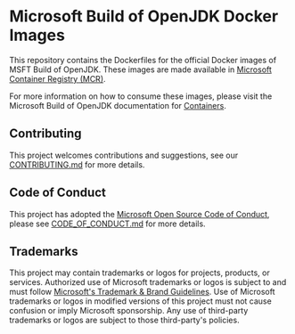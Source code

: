 # Microsoft Build of OpenJDK Docker Images

This repository contains the Dockerfiles for the official Docker images of MSFT Build of OpenJDK. These images are made available in [Microsoft Container Registry (MCR)](https://github.com/microsoft/containerregistry).

For more information on how to consume these images, please visit the Microsoft Build of OpenJDK documentation for [Containers](https://docs.microsoft.com/java/openjdk/containers).

## Contributing

This project welcomes contributions and suggestions, see our [CONTRIBUTING.md](CONTRIBUTING.md) for more details.

## Code of Conduct

This project has adopted the [Microsoft Open Source Code of Conduct](https://opensource.microsoft.com/codeofconduct/), please see [CODE_OF_CONDUCT.md](CODE_OF_CONDUCT.md) for more details.

## Trademarks

This project may contain trademarks or logos for projects, products, or services. Authorized use of Microsoft
trademarks or logos is subject to and must follow
[Microsoft's Trademark & Brand Guidelines](https://www.microsoft.com/en-us/legal/intellectualproperty/trademarks/usage/general).
Use of Microsoft trademarks or logos in modified versions of this project must not cause confusion or imply Microsoft sponsorship.
Any use of third-party trademarks or logos are subject to those third-party's policies.

